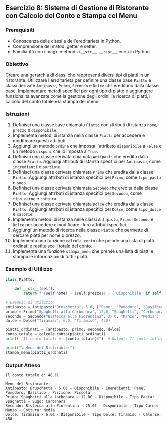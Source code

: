 ## Esercizio 8: Sistema di Gestione di Ristorante con Calcolo del Conto e Stampa del Menu

### Prerequisiti
- Conoscenza delle classi e dell'ereditarietà in Python.
- Comprensione dei metodi getter e setter.
- Familiarità con i magic methods (`__str__`, `__repr__`, ecc.) in Python.


### Obiettivo
Creare una gerarchia di classi che rappresenti diversi tipi di piatti in un ristorante. Utilizzare l'ereditarietà per definire una classe base `Piatto` e classi derivate `Antipasto`, `Primo`, `Secondo` e `Dolce` che ereditano dalla classe base. Implementare metodi specifici per ogni tipo di piatto e aggiungere funzionalità avanzate come la gestione degli ordini, la ricerca di piatti, il calcolo del conto totale e la stampa del menu.

### Istruzioni
1. Definisci una classe base chiamata `Piatto` con attributi di istanza `nome`, `prezzo` e `disponibile`.
2. Implementa metodi di istanza nella classe `Piatto` per accedere e modificare questi attributi.
3. Aggiungi un metodo `ordina` che imposta l'attributo `disponibile` a `False` e un metodo `disponi` che lo imposta a `True`.
4. Definisci una classe derivata chiamata `Antipasto` che eredita dalla classe `Piatto`. Aggiungi attributi di istanza specifici per `Antipasto`, come `ingredienti` e `porzione`.
5. Definisci una classe derivata chiamata `Primo` che eredita dalla classe `Piatto`. Aggiungi attributi di istanza specifici per `Primo`, come `tipo_pasta` e `sugo`.
6. Definisci una classe derivata chiamata `Secondo` che eredita dalla classe `Piatto`. Aggiungi attributi di istanza specifici per `Secondo`, come `tipo_carne` e `cottura`.
7. Definisci una classe derivata chiamata `Dolce` che eredita dalla classe `Piatto`. Aggiungi attributi di istanza specifici per `Dolce`, come `tipo_dolce` e `calorie`.
8. Implementa metodi di istanza nelle classi `Antipasto`, `Primo`, `Secondo` e `Dolce` per accedere e modificare i loro attributi specifici.
9. Aggiungi un metodo di ricerca nella classe `Piatto` che permette di cercare piatti per nome o prezzo.
10. Implementa una funzione `calcola_conto` che prende una lista di piatti ordinati e restituisce il totale del conto.
11. Implementa una funzione `stampa_menu` che prende una lista di piatti e stampa le informazioni di tutti i piatti.

### Esempio di Utilizzo
```python
class Piatto:
    ...
    def __str__(self):
        return f"{self.nome} - {self.prezzo}€ - {'Disponibile' if self.disponibile else 'Non disponibile'}"

# Esempio di utilizzo
antipasto = Antipasto("Bruschetta", 5.0, ["Pane", "Pomodoro", "Basilico"], "Piccola")
primo = Primo("Spaghetti alla Carbonara", 12.0, "Spaghetti", "Carbonara")
secondo = Secondo("Bistecca alla Fiorentina", 25.0, "Manzo", "Media")
dolce = Dolce("Tiramisù", 6.0, "Tiramisù", 450)

piatti_ordinati = [antipasto, primo, secondo, dolce]
conto_totale = calcola_conto(piatti_ordinati)
print(f"Il conto totale è: {conto_totale}€")  # Output: Il conto totale è: 48.0€

print("\nMenu del Ristorante:")
stampa_menu(piatti_ordinati)
```

### Output Atteso
```
Il conto totale è: 48.0€

Menu del Ristorante:
Antipasto: Bruschetta - 5.0€ - Disponibile - Ingredienti: Pane, Pomodoro, Basilico - Porzione: Piccola
Primo: Spaghetti alla Carbonara - 12.0€ - Disponibile - Tipo Pasta: Spaghetti - Sugo: Carbonara
Secondo: Bistecca alla Fiorentina - 25.0€ - Disponibile - Tipo Carne: Manzo - Cottura: Media
Dolce: Tiramisù - 6.0€ - Disponibile - Tipo Dolce: Tiramisù - Calorie: 450
```